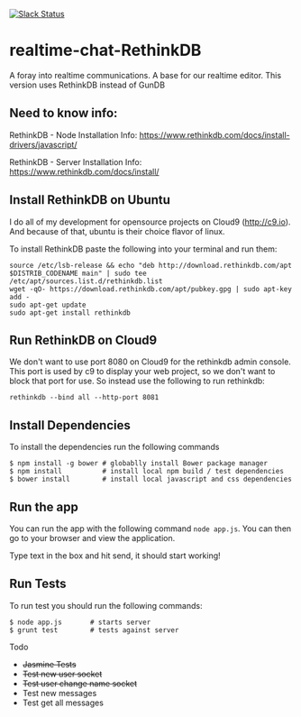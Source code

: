 [![Slack Status](https://uc-slack.herokuapp.com/badge.svg)](https://uc-slack.herokuapp.com)

# realtime-chat-RethinkDB
A foray into realtime communications. A base for our realtime editor. This version uses RethinkDB instead of GunDB

## Need to know info:

RethinkDB - Node Installation Info: https://www.rethinkdb.com/docs/install-drivers/javascript/

RethinkDB - Server Installation Info: https://www.rethinkdb.com/docs/install/


## Install RethinkDB on Ubuntu

I do all of my development for opensource projects on Cloud9 (http://c9.io). And because of that, ubuntu is their choice flavor of linux.

To install RethinkDB paste the following into your terminal and run them:


```Shell
source /etc/lsb-release && echo "deb http://download.rethinkdb.com/apt $DISTRIB_CODENAME main" | sudo tee /etc/apt/sources.list.d/rethinkdb.list
wget -qO- https://download.rethinkdb.com/apt/pubkey.gpg | sudo apt-key add -
sudo apt-get update
sudo apt-get install rethinkdb
```

## Run RethinkDB on Cloud9

We don't want to use port 8080 on Cloud9 for the rethinkdb admin console. This port is used by c9 to display your web project, so we don't want to block that port for use. So instead use the following to run rethinkdb:

```rethinkdb --bind all --http-port 8081```

## Install Dependencies

To install the dependencies run the following commands

```shell
$ npm install -g bower # globablly install Bower package manager
$ npm install          # install local npm build / test dependencies
$ bower install        # install local javascript and css dependencies
```

## Run the app

You can run the app with the following command `node app.js`. You can then go to your browser and view the application. 

Type text in the box and hit send, it should start working!


## Run Tests

To run test you should run the following commands:

```shell
$ node app.js       # starts server
$ grunt test        # tests against server
```

Todo

* ~~Jasmine Tests~~
* ~~Test new user socket~~
* ~~Test user change name socket~~
* Test new messages
* Test get all messages
